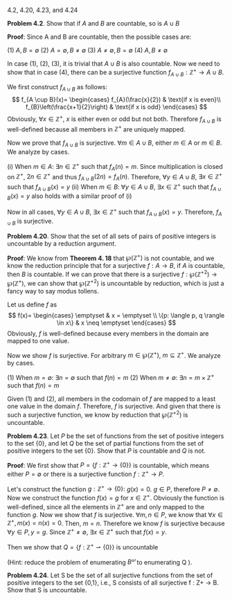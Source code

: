 4.2, 4.20, 4.23, and 4.24

**Problem 4.2**. Show that if $A$ and $B$ are countable, so is $A \cup B$

**Proof**: Since A and B are countable, then the possible cases are:

(1) $A,B = \emptyset$
(2) $A = \emptyset, B \neq \emptyset$
(3) $A \neq \emptyset, B = \emptyset$
(4) $A,B \neq \emptyset$

In case (1), (2), (3), it is trivial that $A \cup B$ is also countable. Now we need to show that in case (4), there can be a surjective function $f_{A \cup B}: \mathbb{Z^{+}}\rightarrow A \cup B$. 

We first construct $f_{A \cup B}$ as follows: 
$$
f_{A \cup B}(x)=
\begin{cases}
f_{A}(\frac{x}{2}) & \text{if x is even}\\
f_{B}\left(\frac{x+1}{2}\right) & \text{if x is odd}
\end{cases}
$$
Obviously, $\forall x \in \mathbb{Z^{+}}$, $x$ is either even or odd but not both. Therefore $f_{A \cup B}$ is well-defined because all members in $\mathbb{Z^{+}}$ are uniquely mapped. 

Now we prove that $f_{A \cup B}$ is surjective. $\forall m \in A \cup B$, either $m \in A$ or $m \in B$. We analyze by cases.

(i) When $m \in A$: $\exists n \in \mathbb{Z^{+}}$ such that $f_{A}(n)=m$. Since multiplication is closed on $\mathbb{Z^{+}}$, $2n \in \mathbb{Z^{+}}$ and thus $f_{A \cup B}(2n)=f_{A}(n)$. Therefore, $\forall y \in A \cup B$, $\exists x \in \mathbb{Z^{+}}$ such that $f_{A \cup B}(x)=y$
(ii) When $m \in B$: $\forall y \in A \cup B$, $\exists x \in \mathbb{Z^{+}}$ such that $f_{A \cup B}(x)=y$ also holds with a similar proof of (i)

Now in all cases, $\forall y \in A \cup B$, $\exists x \in \mathbb{Z^{+}}$ such that $f_{A \cup B}(x)=y$. Therefore, $f_{A \cup B}$ is surjective.

**Problem 4.20**. Show that the set of all sets of pairs of positive integers is uncountable by a reduction argument.

**Proof**: We know from **Theorem 4. 18** that $\wp (\mathbb{Z^+})$ is not countable, and we know the reduction principle that for a surjective $f: A \rightarrow B$, if $A$ is countable, then $B$ is countable. If we can prove that there is a surjective $f: \wp(\mathbb{Z^+}^{2})\rightarrow \wp(\mathbb{Z^+})$, we can show that $\wp(\mathbb{Z^+}^{2})$ is uncountable by reduction, which is just a fancy way to say modus tollens.

Let us define $f$ as 
$$
f(x)=
\begin{cases}
\emptyset & x = \emptyset \\
\{p: \langle p, q \rangle \in x\} & x \neq \emptyset
\end{cases}
$$
Obviously, $f$ is well-defined because every members in the domain are mapped to one value. 

Now we show $f$ is surjective. For arbitrary $m \in \wp(\mathbb{Z^+})$, $m \subseteq \mathbb{Z^+}$. We analyze by cases.

(1) When $m = \emptyset$: $\exists n = \emptyset$ such that $f(n)=m$
(2) When $m \neq \emptyset$: $\exists n = m \times \mathbb{Z^+}$ such that $f(n)=m$

Given (1) and (2), all members in the codomain of $f$ are mapped to a least one value in the domain $f$. Therefore, $f$ is surjective. And given that there is such a surjective function, we know by reduction that $\wp(\mathbb{Z^+}^{2})$ is uncountable.

**Problem 4.23**. Let $P$ be the set of functions from the set of positive integers to the set $\{0\}$, and let $Q$ be the set of partial functions from the set of positive integers to the set $\{0\}$. Show that $P$ is countable and $Q$ is not. 

**Proof**: We first show that $P=\{f:\mathbb{Z^{+}} \rightarrow \{0\}\}$ is countable, which means either $P = \emptyset$ or there is a surjective function $f: \mathbb{Z^{+}}\rightarrow P$. 

Let's construct the function $g: \mathbb{Z^{+}} \rightarrow \{0\}$:  $g(x)=0$. $g \in P$, therefore $P \neq \emptyset$. Now we construct the function $f(x)=g$ for $x \in \mathbb{Z^+}$. Obviously the function is well-defined, since all the elements in $\mathbb{Z^+}$ are and only mapped to the function $g$. Now we show that $f$ is surjective. $\forall m,n \in P$, we know that $\forall x \in \mathbb{Z^{+}}, m(x)=n(x)=0$. Then, $m=n$. Therefore we know $f$ is surjective because $\forall y \in P, y=g$. Since $\mathbb{Z^{+}}\neq \emptyset$, $\exists x \in \mathbb{Z^+}$ such that $f(x)=y$.

Then we show that $Q=\{f:\mathbb{Z^+}\rightharpoonup \{0\}\}$ is uncountable

(Hint: reduce the problem of enumerating $B^𝜔$ to enumerating Q ).

**Problem 4.24**. Let S be the set of all surjective functions from the set of positive integers to the set {0,1}, i.e., S consists of all surjective f : Z+ → B. Show that S is uncountable.
